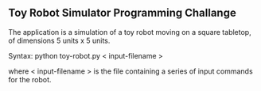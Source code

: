 Toy Robot Simulator Programming Challange
-------------------------------------------------

The application is a simulation of a toy robot moving on a square tabletop,
of dimensions 5 units x 5 units.

Syntax:
python toy-robot.py < input-filename >

where < input-filename > is the file containing a series of input commands
for the robot.

